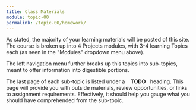 ```yaml
---
title: Class Materials
module: topic-00
permalink: /topic-00/homework/
---
```


<div class="divider-heading"></div>

As stated, the majority of your learning materials will be posted of this site. The course is broken up into 4 Projects modules, with 3-4 learning Topics each (as seen in the "Modules" dropdown menu above).

The left navigation menu further breaks up this topics into sub-topics, meant to offer information into digestible portions.

The last page of each sub-topic is listed under a &nbsp;&nbsp;<i class="fas fa-check-square" aria-hidden="true"></i> **TODO**&nbsp;&nbsp; heading. This page will provide you with outside materials, review opportunities, or links to assignment requirements. Effectively, it should help you gauge what you should have comprehended from the sub-topic.
